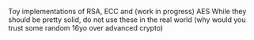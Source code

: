 Toy implementations of RSA, ECC and (work in progress) AES
While they should be pretty solid, do not use these in the real world (why would you trust some random 16yo over advanced crypto)
